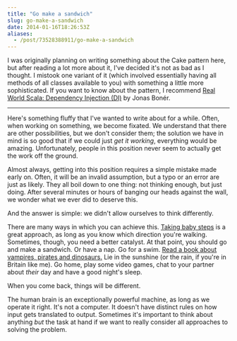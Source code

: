 ```yaml
---
title: "Go make a sandwich"
slug: go-make-a-sandwich
date: 2014-01-16T18:26:53Z
aliases:
  - /post/73528388911/go-make-a-sandwich
---
```


I was originally planning on writing something about the Cake pattern here, but after reading a lot more about it, I've decided it's not as bad as I thought. I mistook one variant of it (which involved essentially having all methods of all classes available to you) with something a little more sophisticated. If you want to know about the pattern, I recommend [Real World Scala: Dependency Injection (DI)][] by Jonas Bonér.

<!--more-->

---

Here's something fluffy that I've wanted to write about for a while. Often, when working on something, we become fixated. We understand that there are other possibilities, but we don't consider them; the solution we have in mind is so good that if we could just _get it working_, everything would be amazing. Unfortunately, people in this position never seem to actually get the work off the ground.

Almost always, getting into this position requires a simple mistake made early on. Often, it will be an invalid assumption, but a typo or an error are just as likely. They all boil down to one thing: not thinking enough, but just doing. After several minutes or hours of banging our heads against the wall, we wonder what we ever did to deserve this.

And the answer is simple: we didn't allow ourselves to think differently.

There are many ways in which you can achieve this. [Taking baby steps][] is a great approach, as long as you know which direction you're walking. Sometimes, though, you need a better catalyst. At that point, you should go and make a sandwich. Or have a nap. Go for a swim. [Read a book about vampires, pirates and dinosaurs.][fortunately, the milk…] Lie in the sunshine (or the rain, if you're in Britain like me). Go home, play some video games, chat to your partner about _their_ day and have a good night's sleep.

When you come back, things will be different.

The human brain is an exceptionally powerful machine, as long as we operate it right. It's not a computer. It doesn't have distinct rules on how input gets translated to output. Sometimes it's important to think about anything _but_ the task at hand if we want to really consider all approaches to solving the problem.

[real world scala: dependency injection (di)]: http://jonasboner.com/real-world-scala-dependency-injection-di/
[taking baby steps]: http://talboomerik.be/2012/01/16/taking-baby-steps/
[fortunately, the milk…]: http://www.amazon.co.uk/Fortunately-Milk/dp/1408841762
